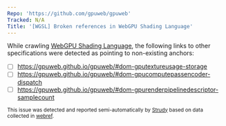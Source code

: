 ```yaml
---
Repo: 'https://github.com/gpuweb/gpuweb'
Tracked: N/A
Title: '[WGSL] Broken references in WebGPU Shading Language'
---
```


While crawling [WebGPU Shading Language](https://gpuweb.github.io/gpuweb/wgsl/), the following links to other specifications were detected as pointing to non-existing anchors:
* [ ] https://gpuweb.github.io/gpuweb/#dom-gputextureusage-storage
* [ ] https://gpuweb.github.io/gpuweb/#dom-gpucomputepassencoder-dispatch
* [ ] https://gpuweb.github.io/gpuweb/#dom-gpurenderpipelinedescriptor-samplecount

<sub>This issue was detected and reported semi-automatically by [Strudy](https://github.com/w3c/strudy/) based on data collected in [webref](https://github.com/w3c/webref/).</sub>
